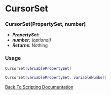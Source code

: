 # CursorSet

### CursorSet(PropertySet, number)
- ***PropertySet:*** 
- ***number:*** *(optional)* 
- ***Returns:*** Nothing

### Usage

```Lua
CursorSet(variablePropertySet)
```

```Lua
CursorSet(variablePropertySet, variableNumber)
```



[Back To Scripting Documentation](../README.md)
